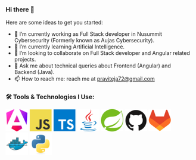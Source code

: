 ### Hi there 👋

Here are some ideas to get you started:

- 🔭 I’m currently working as Full Stack developer in Nusummit Cybersecurity (Formerly known as Aujas Cybersecurity).
- 🌱 I’m currently learning Artificial Intelligence.
- 👯 I’m looking to collaborate on Full Stack developer and Angular related projects.
- 💬 Ask me about technical queries about Frontend (Angular) and Backend (Java).
- 📫 How to reach me: reach me at <a>praviteja72@gmail.com</a>

### 🛠️ Tools & Technologies I Use:

<p align="left">

  <!-- Angular -->
   <img src="https://github.com/devicons/devicon/blob/v2.17.0/icons/angular/angular-original.svg" width="60" height="60"/>

   <!-- Java Script -->
   <img src="https://github.com/devicons/devicon/blob/v2.17.0/icons/javascript/javascript-original.svg" width="60" height="60"/>

   <!-- Type Script -->
   <img src="https://github.com/devicons/devicon/blob/v2.17.0/icons/typescript/typescript-original.svg" width="60" height="60"/>

   <!-- Java -->
   <img src="https://github.com/devicons/devicon/blob/v2.17.0/icons/java/java-original.svg" width="60" height="60"/>

  <!-- Spring -->
   <img src="https://github.com/devicons/devicon/blob/v2.17.0/icons/spring/spring-original.svg" width="60" height="60"/>

   <!-- github -->
   <img src="https://github.com/devicons/devicon/blob/v2.17.0/icons/github/github-original.svg" width="60" height="60"/>

   <!-- git lab -->
   <img src="https://github.com/devicons/devicon/blob/v2.17.0/icons/gitlab/gitlab-original.svg" width="60" height="60"/>

   <!-- Docker -->
   <img src="https://github.com/devicons/devicon/blob/v2.17.0/icons/docker/docker-original.svg" width="60" height="60"/>

   <!-- Python -->
   <img src="https://github.com/devicons/devicon/blob/v2.17.0/icons/python/python-original.svg" width="60" height="60"/>

   
   
</p>
